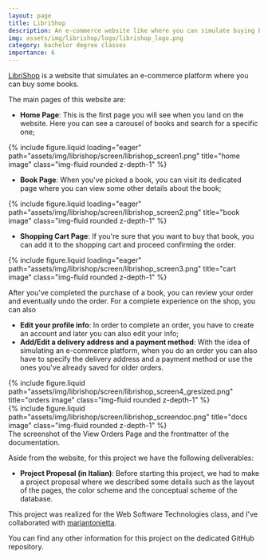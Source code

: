 ```yaml
---
layout: page
title: LibriShop
description: An e-commerce website like where you can simulate buying books from a catalog.
img: assets/img/librishop/logo/librishop_logo.png
category: bachelor degree classes
importance: 6
---
```


<a href="https://github.com/Tensa53/LibriShop">LibriShop</a> is a website that simulates an e-commerce platform where you can buy some books.

The main pages of this website are:

- **Home Page**: This is the first page you will see when you land on the website. Here you can see a carousel of books and search for a specific one;
<div class="row">
    <div class="col-sm mt-3 mt-md-0">
        {% include figure.liquid loading="eager" path="assets/img/librishop/screen/librishop_screen1.png" title="home image" class="img-fluid rounded z-depth-1" %}
    </div>
</div>

- **Book Page**: When you've picked a book, you can visit its dedicated page where you can view some other details about the book;
<div class="row">
    <div class="col-sm mt-3 mt-md-0">
        {% include figure.liquid loading="eager" path="assets/img/librishop/screen/librishop_screen2.png" title="book image" class="img-fluid rounded z-depth-1" %}
    </div>
</div>

- **Shopping Cart Page**: If you're sure that you want to buy that book, you can add it to the shopping cart and proceed confirming the order.
<div class="row">
    <div class="col-sm mt-3 mt-md-0">
        {% include figure.liquid loading="eager" path="assets/img/librishop/screen/librishop_screen3.png" title="cart image" class="img-fluid rounded z-depth-1" %}
    </div>
</div>

After you've completed the purchase of a book, you can review your order and eventually undo the order. For a complete experience on the shop, you can also

- **Edit your profile info**: In order to complete an order, you have to create an account and later you can also edit your info;
- **Add/Edit a delivery address and a payment method**: With the idea of simulating an e-commerce platform, when you do an order you can also have to specify
  the delivery address and a payment method or use the ones you've already saved for older orders.

<div class="row justify-content-sm-center">
    <div class="col-sm-8 mt-3 mt-md-0">
        {% include figure.liquid path="assets/img/librishop/screen/librishop_screen4_gresized.png" title="orders image" class="img-fluid rounded z-depth-1" %}
    </div>
    <div class="col-sm-4 mt-3 mt-md-0">
        {% include figure.liquid path="assets/img/librishop/screen/librishop_screendoc.png" title="docs image" class="img-fluid rounded z-depth-1" %}
    </div>
</div>
<div class="caption">
    The screenshot of the View Orders Page and the frontmatter of the documentation.
</div>

Aside from the website, for this project we have the following deliverables:

- **Project Proposal (in Italian)**: Before starting this project, we had to make a project proposal where we described some details such as the layout of the pages,
  the color scheme and the conceptual scheme of the database.

This project was realized for the Web Software Technologies class, and I've collaborated with <a href="https://github.com/mariantonietta-maselli">mariantonietta</a>.

You can find any other information for this project on the dedicated GitHub repository.
